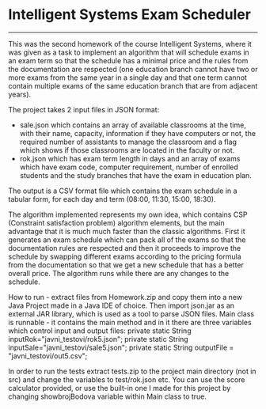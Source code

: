 # Intelligent Systems Exam Scheduler
------------------------------------

This was the second homework of the course Intelligent Systems, where it was given as a task to implement an algorithm that will schedule exams in an exam term so that the schedule has a minimal price and the rules from the documentation are respected (one education branch cannot have two or more exams from the same year in a single day and that one term cannot contain multiple exams of the same education branch that are from adjacent years).

The project takes 2 input files in JSON format:
- sale.json which contains an array of available classrooms at the time, with their name, capacity, information if they have computers or not, the required number of assistants to manage the classroom and a flag which shows if those classrooms are located in the faculty or not. 
- rok.json which has exam term length in days and an array of exams which have exam code, computer requirement, number of enrolled students and the study branches that have the exam in education plan. 

The output is a CSV format file which contains the exam schedule in a tabular form, for each day and term (08:00, 11:30, 15:00, 18:30).

The algorithm implemented represents my own idea, which contains CSP (Constraint satisfaction problem) algorithm elements, but the main advantage that it is much much faster than the classic algorithms. First it generates an exam schedule which can pack all of the exams so that the documentation rules are respected and then it proceeds to improve the schedule by swapping different exams according to the pricing formula from the documentation so that we get a new schedule that has a better overall price. The algorithm runs while there are any changes to the schedule.

How to run - extract files from Homework.zip and copy them into a new Java Project made in a Java IDE of choice. Then import json.jar as an external JAR library, which is used as a tool to parse JSON files. Main class is runnable - it contains the main method and in it there are three variables which control input and output files:
	private static String inputRok="javni_testovi/rok5.json";
	private static String inputSale="javni_testovi/sale5.json";
	private static String outputFile = "javni_testovi/out5.csv";
  
In order to run the tests extract tests.zip to the project main directory (not in src) and change the variables to test/rok.json etc.
You can use the score calculator provided, or use the built-in one I made for this project by changing showbrojBodova variable within Main class to true.
